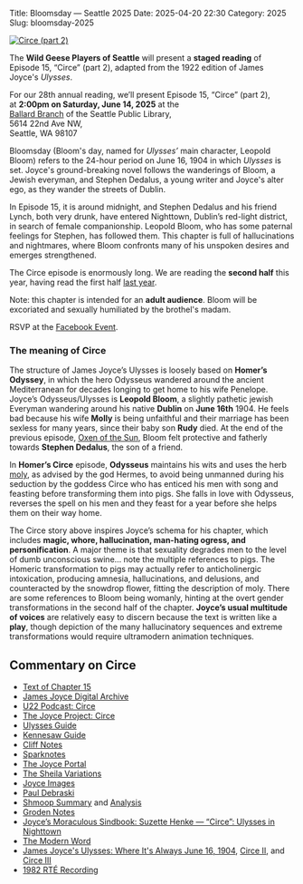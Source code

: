 Title: Bloomsday — Seattle 2025
Date: 2025-04-20 22:30
Category: 2025
Slug: bloomsday-2025

[![Circe (part 2)]({filename}/posters/Circe2025-small.jpg)]({filename}/posters/Circe-Ver.IV_2025.4.29.jpg "Download Circe (part 2) Poster")

The **Wild Geese Players of Seattle** will present a **staged reading** of
Episode 15, “Circe” (part 2),
adapted from the 1922 edition of James Joyce's *Ulysses*.

For our 28th annual reading,
we’ll present Episode 15, “Circe” (part 2),<br/>
at **2:00pm on Saturday, June 14, 2025** at the<br/>
[Ballard Branch](https://www.spl.org/hours-and-locations/ballard-branch)
of the Seattle Public Library,<br/>
5614 22nd Ave NW,<br/>
Seattle, WA 98107

Bloomsday (Bloom's day, named for *Ulysses’* main character, Leopold Bloom)
refers to the 24-hour period on June 16, 1904
in which *Ulysses* is set.
Joyce's ground-breaking novel follows the wanderings of Bloom, a Jewish everyman,
and Stephen Dedalus, a young writer and Joyce's alter ego,
as they wander the streets of Dublin.

In Episode 15, it is around midnight,
and Stephen Dedalus and his friend Lynch, both very drunk,
have entered Nighttown, Dublin’s red-light district,
in search of female companionship.
Leopold Bloom, who has some paternal feelings for Stephen,
has followed them.
This chapter is full of hallucinations and nightmares,
where Bloom confronts many of his unspoken desires
and emerges strengthened.

The Circe episode is enormously long.
We are reading the **second half** this year,
having read the first half [last year]({filename}2024.md).

Note: this chapter is intended for an **adult audience**.
Bloom will be excoriated and sexually humiliated by the brothel's madam.

RSVP at the [Facebook Event](https://www.facebook.com/events/4023257241236371/).

### The meaning of Circe

The structure of James Joyce’s Ulysses is loosely based on **Homer’s Odyssey**,
in which the hero Odysseus wandered around the ancient Mediterranean for decades
longing to get home to his wife Penelope.
Joyce’s Odysseus/Ulysses is **Leopold Bloom**, a slightly pathetic jewish Everyman
wandering around his native **Dublin** on **June 16th** 1904.
He feels bad because his wife **Molly** is being unfaithful and
their marriage has been sexless for many years,
since their baby son **Rudy** died.
At the end of the previous episode, [Oxen of the Sun]({filename}2008.md),
Bloom felt protective and fatherly towards **Stephen Dedalus**, the son of a friend.

In **Homer’s Circe** episode,
**Odysseus** maintains his wits and uses
the herb [moly](https://en.wikipedia.org/wiki/Moly_(herb)),
as advised by the god Hermes,
to avoid being unmanned
during his seduction by the goddess Circe
who has enticed his men with song and feasting
before transforming them into pigs.
She falls in love with Odysseus, reverses the spell on his men
and they feast for a year before she helps them on their way home.

The Circe story above inspires Joyce’s schema for his chapter,
which includes **magic, whore, hallucination, man-hating ogress, and personification**.
A major theme is that sexuality degrades men to the level of dumb unconscious swine…
note the multiple references to pigs.
The Homeric transformation to pigs may actually refer to anticholinergic intoxication,
producing amnesia, hallucinations, and delusions, and counteracted by the snowdrop flower,
fitting the description of moly.
There are some references to Bloom being womanly,
hinting at the overt gender transformations in the second half of the chapter.
**Joyce’s usual multitude of voices** are relatively easy to discern
because the text is written like a **play**,
though depiction of the many hallucinatory sequences and extreme transformations
would require ultramodern animation techniques.
## Commentary on Circe

- [Text of Chapter 15](http://www.online-literature.com/james_joyce/ulysses/15/)
- [James Joyce Digital Archive](https://jjda.ie/u/ulex/q/lexq.htm)
- [U22 Podcast: Circe](https://u22pod.com/episodes/episode-15-circe)
- [The Joyce Project: Circe](http://m.joyceproject.com/chapters/circe.html)
- [Ulysses Guide](http://www.ulyssesguide.com/15-circe)
- [Kennesaw Guide](http://web.archive.org/web/20120515105005/http://ksumail.kennesaw.edu:80/~mglosup/ulysses/circe.htm)
- [Cliff Notes](http://www.cliffsnotes.com/literature/u/ulysses/summary-and-analysis/chapter-15)
- [Sparknotes](http://www.sparknotes.com/lit/ulysses/section15/)
- [The Joyce Portal](http://web.archive.org/web/20130409060521/http://www.robotwisdom.com/jaj/ulysses/index.html#circe)
- [The Sheila Variations](http://www.sheilaomalley.com/?p=7626)
- [Joyce Images](http://www.joyceimages.com/chapter/15/)
- [Paul Debraski](https://ijustreadaboutthat.com/2010/08/16/james-joyce%e2%80%93week-5-ulysses-1922/)
- [Shmoop Summary](https://www.shmoop.com/study-guides/literature/ulysses-joyce/summary/episode-15-circe) and [Analysis](https://www.shmoop.com/study-guides/literature/ulysses-joyce/summary/circe-analysis)
- [Groden Notes](http://www.michaelgroden.com/notes/open15.html)
- [Joyce’s Moraculous Sindbook: Suzette Henke — “Circe”: Ulysses in Nighttown](https://kb.osu.edu/bitstream/handle/1811/24647/JOYCES_MORACULOUS_SINDBOOK.pdf?sequence=1&isAllowed=y)
- [The Modern Word](http://web.archive.org/web/20150423131232/http://www.themodernword.com/joyce/)
- [James Joyce's Ulysses: Where It's Always June 16, 1904](http://loki.stockton.edu/~kinsellt/projects/ulysses/storyReader$55.html), [Circe II](http://loki.stockton.edu/~kinsellt/projects/ulysses/storyReader$59.html), and [Circe III](http://loki.stockton.edu/~kinsellt/projects/ulysses/storyReader$58.html)
- [1982 RTÉ Recording](https://archive.org/download/Ulysses-Audiobook-Merged/15__Circe.mp3)

